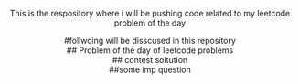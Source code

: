 <p color="yellow" align="center" >
This is the respository where i will be pushing code related to my leetcode problem of the day
</p>

<div height=40vh wiidth=80% align="center" style="background-color:blue border:1px solid white">
#follwoing will be disscused in this repository <br>
  ## Problem of the day of leetcode problems <br>
  ## contest soltution<br>
  ##some imp question
</div>

